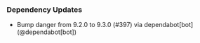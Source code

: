 ### Dependency Updates
* Bump danger from 9.2.0 to 9.3.0 (#397) via dependabot[bot] (@dependabot[bot])
